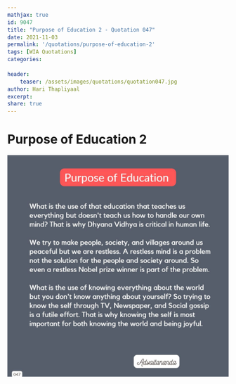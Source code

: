 ```yaml
---
mathjax: true
id: 9047
title: "Purpose of Education 2 - Quotation 047"
date: 2021-11-03
permalink: '/quotations/purpose-of-education-2'
tags: [WIA Quotations] 
categories: 

header:
    teaser: /assets/images/quotations/quotation047.jpg
author: Hari Thapliyaal 
excerpt:
share: true 
---
```


# Purpose of Education 2

![Purpose of Education 2](/assets/images/quotations/quotation047.jpg)
